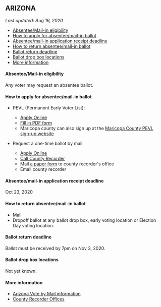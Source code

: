 ## ARIZONA

*Last updated: Aug 16, 2020*

* [Absentee/Mail-in eligibility](#absenteemail-in-eligibility)
* [How to apply for absentee/mail-in ballot](#how-to-apply-for-absenteemail-in-ballot)
* [Absentee/mail-in application receipt deadline](#absenteemail-in-application-receipt-deadline)
* [How to return absentee/mail-in ballot](#how-to-return-absenteemail-in-ballot)
* [Ballot return deadline](#ballot-return-deadline)
* [Ballot drop box locations](#ballot-drop-box-locations)
* [More information](#more-information)

#### Absentee/Mail-in eligibility
Any voter may request an absentee ballot.

#### How to apply for absentee/mail-in ballot
* PEVL (Permanent Early Voter List):
  * [Apply Online](https://servicearizona.com/VoterRegistration/selectLanguage)
  * [Fill in PDF form](https://azsos.gov/sites/default/files/20-AZS0S-0958_PEVL_Registration_Form_r09.pdf)
  * Maricopa county can also sign up at the [Maricopa County PEVL sign-up website](https://recorder.maricopa.gov/PermEvSignup/)

* Request a one-time ballot by mail:
  * [Apply Online](https://my.arizona.vote/Early/ApplicationLogin.aspx)
  * [Call County Recorder](https://azsos.gov/county-election-info)
  * Mail [a paper form](https://azsos.gov/sites/default/files/20-AZS0S-0958_PEVL_Registration_Form_r09.pdf) to county recorder's office
  * Email county recorder

#### Absentee/mail-in application receipt deadline
Oct 23, 2020

#### How to return absentee/mail-in ballot
* Mail
* Dropoff ballot at any ballot drop box, early voting location or Election Day voting location.

#### Ballot return deadline
Ballot must be received by 7pm on Nov 3, 2020.

#### Ballot drop box locations
Not yet known.

#### More information
* [Arizona Vote by Mail information](https://azsos.gov/votebymail)
* [County Recorder Offices](https://azsos.gov/county-election-info)